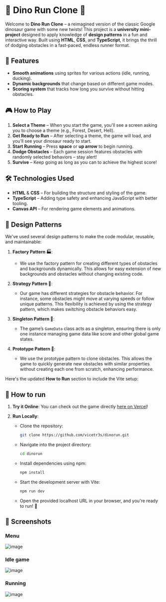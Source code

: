 # 🦖 Dino Run Clone 🦖

Welcome to **Dino Run Clone** – a reimagined version of the classic Google dinosaur game with some new twists! This project is a **university mini-project** designed to apply knowledge of **design patterns** in a fun and interactive way. Built using **HTML**, **CSS**, and **TypeScript**, it brings the thrill of dodging obstacles in a fast-paced, endless runner format.

## 🚀 Features

- **Smooth animations** using sprites for various actions (idle, running, ducking).
- **Dynamic backgrounds** that change based on different game modes.
- **Scoring system** that tracks how long you survive without hitting obstacles.
  
## 🎮 How to Play

1. **Select a Theme** – When you start the game, you'll see a screen asking you to choose a theme (e.g., Forest, Desert, Hell).
2. **Get Ready to Run** – After selecting a theme, the game will load, and you’ll see your dinosaur ready to start.
3. **Start Running** – Press **space** or **up arrow** to begin running.
4. **Dodge Obstacles** – Each game session features obstacles with randomly selected behaviors – stay alert!
5. **Survive** – Keep going as long as you can to achieve the highest score!

## 🛠️ Technologies Used

- **HTML** & **CSS** – For building the structure and styling of the game.
- **TypeScript** – Adding type safety and enhancing JavaScript with better tooling.
- **Canvas API** – For rendering game elements and animations.

## 🧩 Design Patterns

We've used several design patterns to make the code modular, reusable, and maintainable:

1. **Factory Pattern 🏭**:
   - We use the factory pattern for creating different types of obstacles and backgrounds dynamically. This allows for easy extension of new backgrounds and obstacles without changing existing code.

2. **Strategy Pattern 🧠**:
   - Our game has different strategies for obstacle behavior. For instance, some obstacles might move at varying speeds or follow unique patterns. This flexibility is achieved by using the strategy pattern, which makes switching obstacle behaviors easy.

3. **Singleton Pattern 🧩**:
   - The game’s `GameData` class acts as a singleton, ensuring there is only one instance managing game data like score and other global game states.

4. **Prototype Pattern 🧬**:
   - We use the prototype pattern to clone obstacles. This allows the game to quickly generate new obstacles with similar properties without creating each one from scratch, enhancing performance.

Here's the updated **How to Run** section to include the Vite setup:

## 🏃 How to run

1. **Try it Online**: You can check out the game directly [here on Vercel](https://dinorun-beta.vercel.app/)!

2. **Run Locally**:
   - Clone the repository:
     ```bash
     git clone https://github.com/vicetr3s/dinorun.git
     ```
   - Navigate into the project directory:
     ```bash
     cd dinorun
     ```
   - Install dependencies using npm:
     ```bash
     npm install
     ```
   - Start the development server with Vite:
     ```bash
     npm run dev
     ```
   - Open the provided localhost URL in your browser, and you're ready to run! 🎉

## 📸 Screenshots

### Menu
![image](https://github.com/user-attachments/assets/99803222-75ea-497e-b641-c48853bb292e)

### Idle game
![image](https://github.com/user-attachments/assets/c646fa0c-5b72-4ab7-aa2d-9a1036f15b3a)

### Running
![image](https://github.com/user-attachments/assets/82161a68-be21-4cf2-884e-6032cfc2e845)



